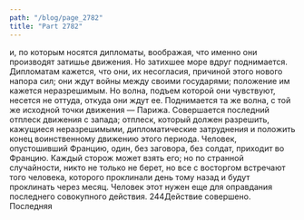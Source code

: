 ```yaml
---
path: "/blog/page_2782"
title: "Part 2782"
---
```


и, по которым носятся дипломаты, воображая, что именно они производят затишье движения.
Но затихшее море вдруг поднимается. Дипломатам кажется, что они, их несогласия, причиной этого нового напора сил; они ждут войны между своими государями; положение им кажется неразрешимым. Но волна, подъем которой они чувствуют, несется не оттуда, откуда они ждут ее. Поднимается та же волна, с той же исходной точки движения — Парижа. Совершается последний отплеск движения с запада; отплеск, который должен разрешить, кажущиеся неразрешимыми, дипломатические затруднения и положить конец воинственному движению этого периода.
Человек, опустошивший Францию, один, без заговора, без солдат, приходит во Францию. Каждый сторож может взять его; но по странной случайности, никто не только не берет, но все с восторгом встречают того человека, которого проклинали день тому назад и будут проклинать через месяц.
Человек этот нужен еще для оправдания последнего совокупного действия.
244Действие совершено. Последняя
